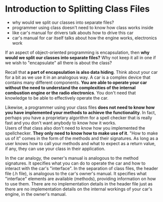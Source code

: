 # Introduction to Splitting Class Files
   + why would we split our classes into separate files?
   + programmer using class doesn't need to know how class works inside
   + like car's manual for drivers talk abouts how to drive this car
   + car's manual for car itself talks about how the engine works, electronics work

If an aspect of object-oriented programming is encapsulation, then **why would we split 
our classes into separate files?** Why not keep it all in one if we wish to "encapsulate" 
all there is about the class?

Recall that **a part of encapsulation is also data hiding**.  Think about your car for a bit as
we use it in an analogous way.  A car is a complex device that contains many different components.
**You are able to operate your car without the need to understand the complexities of the internal 
combustion engine or the radio electronics**.  You don't need that knowledge to be able to effectively
operate the car.

Likewise, a programmer using your class files **does not need to know how you have implemented 
your methods to achieve the functionality**.  In fact, perhaps you have a proprietary algorithm
for a spell checker that is really fast and you don't want anybody to know how it works.  
Users of that class also don't need to know how you implemented the spellchecker.  **They only need to 
know how to make use of it**.   "How to make us of it" comes in the form of the methods and their signatures.
As long as a user knows how to call your methods and what to expect as a return value, if any, 
they can use your class in their application.

In the car analogy, the owner's manual is analogous to the method signatures.  It specifies what
you can do to operate the car and how to interact with the car's "interface".  In the separation of 
class files, the header file (.h file), is analogous to the car's owner's manual.  It specifies what
"interface" elements are available (methods), providing information on how to use them.   There are
no implementation details in the header file just as there are no implementation details on the 
internal workings of your car's engine, in the owner's manual.
